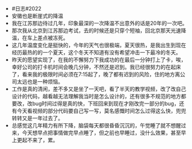 - #日志#2022
- 安徽也是断崖式的降温
- 我在江苏那边待过几年，印象最深的一次降温不出意外的话是20年的一次吧。
- 那次我从北京到江苏那边考试，去的时候还是只穿个短袖，回北京那天光速降温，在车上差点被冻死。
- 这几年温度变化是挺快的，今年的天气也很极端，夏天很热，是我出生到现在经历最热的的一个夏天，这个冬天不知道有没有希望冲击一下最冷的冬天。
- 昨天的愿望实现了，在我的不懈努力下我成功的在最后一分钟打上了卡，唉，幸好公司的打卡机时间会晚几分钟，不然还是迟到。我已经很努力的在起床了，看来我的极限时间必须在7:15起了，晚了都有迟到的风险，住的地方离公司太远也是一种烦恼。
- 工作是真的清闲，差不多又是坐了一天吧，看了半天的教学视频，改了改自己设计的代码，越看越无法理解我当时是怎么设计的，还有很多不规范的地方都要改，改bug时间过得是真的快，下班回来到现在才刚改完一部分的bug，还有今天看视频的部分代码要自己写一写，莫名感慨时间怎么过得这么快，兜兜转转又是一年过去了。
- 总感觉这几年精力有所下降，脑袋每天都很昏昏沉沉的，午觉睡了就不想醒过来，今天想早点把事情做完早点睡了，但之前也早睡过，没什么效果，甚至早上更起不来了，累。